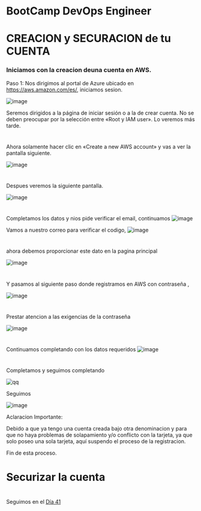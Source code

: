 
# BootCamp DevOps Engineer

# CREACION y SECURACION de tu CUENTA

### Iniciamos con la creacion deuna cuenta en AWS.

Paso 1: Nos dirigimos al portal de Azure ubicado en https://aws.amazon.com/es/,  iniciamos sesion.

![image](https://user-images.githubusercontent.com/96561825/173444793-ce06ed4b-bb3c-4366-b1a1-8f18eb96668b.png)

Seremos  dirigidos a la página de iniciar sesión o a la de crear cuenta.  No se deben  preocupar  por la selección entre «Root y IAM user».  Lo veremos más tarde. 

#

Ahora solamente  hacer clic en «Create a new AWS account» y vas a ver la pantalla siguiente.

![image](https://user-images.githubusercontent.com/96561825/173444849-2ed623eb-d61c-488b-b0f2-1c6bc05f6486.png)
#

Despues veremos la siguiente pantalla. 

![image](https://user-images.githubusercontent.com/96561825/173444871-81f34296-de27-49ae-8990-41c6ad2567a4.png)
#

Completamos los datos y nios pide verificar el email, continuamos
![image](https://user-images.githubusercontent.com/96561825/173444979-f74ffe6a-5806-4819-91e3-26d59eade432.png)

Vamos a nuestro correo para verificar el codigo, 
![image](https://user-images.githubusercontent.com/96561825/173444995-e436e741-7f27-481e-a04b-d9020e7de10e.png)
#

ahora debemos proporcionar este dato en la pagina principal


![image](https://user-images.githubusercontent.com/96561825/173445048-56efaea4-820b-4109-a3f8-0a5e24defcbf.png)

#

Y pasamos al siguiente paso  donde registramos en AWS con contraseña , 

![image](https://user-images.githubusercontent.com/96561825/173445087-2e4fba5a-a612-48f7-99cc-bd05b620876e.png)

#
Prestar atencion a las exigencias de la contraseña 

![image](https://user-images.githubusercontent.com/96561825/173445136-f5973050-446a-44a0-a361-fa2fa3d5b161.png)


#

Continuamos completando con los datos requeridos
![image](https://user-images.githubusercontent.com/96561825/173445164-8d7e9f2e-1012-47a2-b63a-55db55c0b1bf.png)
#

Completamos y seguimos completando

![qq](https://user-images.githubusercontent.com/96561825/173446507-a604106a-cec4-4a0d-9b6f-2053fdf6c484.png)


Seguimos 

![image](https://user-images.githubusercontent.com/96561825/173446604-725bf660-76fd-4323-8022-fc711b8547ea.png)


Aclaracion Importante: 


Debido a que ya tengo una cuenta creada bajo otra denominacion y para que no haya problemas de solapamiento y/o  conflicto  con la tarjeta,   ya que solo poseo una sola tarjeta,  aquí suspendo el proceso de la registracion. 

Fin de esta proceso. 


#
#
# Securizar la cuenta















#
#
#
#
#
Seguimos en el [Día 41](day41.md) 
